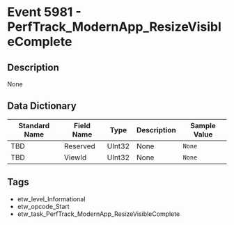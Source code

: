 # Event 5981 - PerfTrack_ModernApp_ResizeVisibleComplete

## Description
None

## Data Dictionary
|Standard Name|Field Name|Type|Description|Sample Value|
|---|---|---|---|---|
|TBD|Reserved|UInt32|None|`None`|
|TBD|ViewId|UInt32|None|`None`|

## Tags
* etw_level_Informational
* etw_opcode_Start
* etw_task_PerfTrack_ModernApp_ResizeVisibleComplete